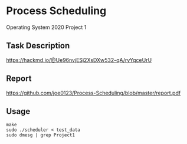 # Process Scheduling
Operating System 2020 Project 1

## Task Description
https://hackmd.io/@Ue96nvjESj2XsDXw532-qA/ryYqceUrU

## Report
https://github.com/joe0123/Process-Scheduling/blob/master/report.pdf

## Usage
```
make
sudo ./scheduler < test_data
sudo dmesg | grep Project1
```
